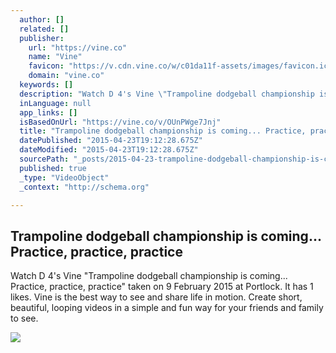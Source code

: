 ```yaml
---
  author: []
  related: []
  publisher: 
    url: "https://vine.co"
    name: "Vine"
    favicon: "https://v.cdn.vine.co/w/c01da11f-assets/images/favicon.ico"
    domain: "vine.co"
  keywords: []
  description: "Watch D 4's Vine \"Trampoline dodgeball championship is coming... Practice, practice, practice\" taken on 9 February 2015 at Portlock. It has 1 likes. Vine is the best way to see and share life in motion. Create short, beautiful, looping videos in a simple and fun way for your friends and family to see."
  inLanguage: null
  app_links: []
  isBasedOnUrl: "https://vine.co/v/OUnPWge7Jnj"
  title: "Trampoline dodgeball championship is coming... Practice, practice, practice"
  datePublished: "2015-04-23T19:12:28.675Z"
  dateModified: "2015-04-23T19:12:28.675Z"
  sourcePath: "_posts/2015-04-23-trampoline-dodgeball-championship-is-coming-practice-pra.md"
  published: true
  _type: "VideoObject"
  _context: "http://schema.org"

---
```

<article style=""><h1>Trampoline dodgeball championship is coming... Practice, practice, practice</h1><p>Watch D 4's Vine "Trampoline dodgeball championship is coming... Practice, practice, practice" taken on 9 February 2015 at Portlock. It has 1 likes. Vine is the best way to see and share life in motion. Create short, beautiful, looping videos in a simple and fun way for your friends and family to see.</p><img src="https://v.cdn.vine.co/r/videos/B5B06468B91176403722801139712_342c9a1c624.1.5.15775156368984795444.mp4.jpg?versionId=edU_LrAtIFsGvZj.Fgi0Si1bem68tBlk" /></article>